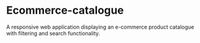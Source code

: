 # Ecommerce-catalogue
A responsive web application displaying an e-commerce product catalogue with filtering and search functionality.

